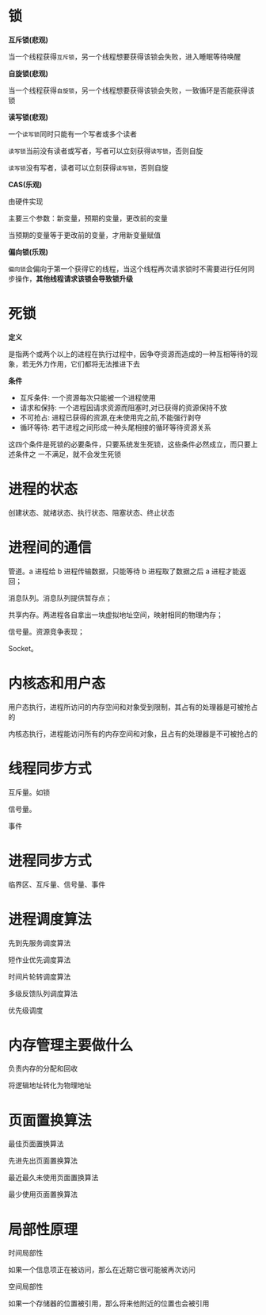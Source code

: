 # 锁

**互斥锁(悲观)**

当一个线程获得`互斥锁`，另一个线程想要获得该锁会失败，进入睡眠等待唤醒

**自旋锁(悲观)**

当一个线程获得`自旋锁`，另一个线程想要获得该锁会失败，一致循环是否能获得该锁

**读写锁(悲观)**

一个`读写锁`同时只能有一个写者或多个读者

`读写锁`当前没有读者或写者，写者可以立刻获得`读写锁`，否则自旋

`读写锁`没有写者，读者可以立刻获得`读写锁`，否则自旋

**CAS(乐观)**

由硬件实现

主要三个参数：新变量，预期的变量，更改前的变量

当预期的变量等于更改前的变量，才用新变量赋值

**偏向锁(乐观)**

`偏向锁`会偏向于第一个获得它的线程，当这个线程再次请求锁时不需要进行任何同步操作，**其他线程请求该锁会导致锁升级**

# 死锁

**定义**

是指两个或两个以上的进程在执行过程中，因争夺资源而造成的一种互相等待的现象，若无外力作用，它们都将无法推进下去

**条件**

- 互斥条件: 一个资源每次只能被一个进程使用
- 请求和保持: 一个进程因请求资源而阻塞时,对已获得的资源保持不放
- 不可抢占: 进程已获得的资源,在未使用完之前,不能强行剥夺
- 循环等待: 若干进程之间形成一种头尾相接的循环等待资源关系

这四个条件是死锁的必要条件，只要系统发生死锁，这些条件必然成立，而只要上述条件之
一不满足，就不会发生死锁

# 进程的状态

创建状态、就绪状态、执行状态、阻塞状态、终止状态

# 进程间的通信

管道。a 进程给 b 进程传输数据，只能等待 b 进程取了数据之后 a 进程才能返回；

消息队列。消息队列提供暂存点；

共享内存。两进程各自拿出一块虚拟地址空间，映射相同的物理内存；

信号量。资源竞争表现；

Socket。

# 内核态和用户态

用户态执行，进程所访问的内存空间和对象受到限制，其占有的处理器是可被抢占的

内核态执行，进程能访问所有的内存空间和对象，且占有的处理器是不可被抢占的

# 线程同步方式

互斥量。如锁

信号量。

事件

# 进程同步方式

临界区、互斥量、信号量、事件

# 进程调度算法

先到先服务调度算法

短作业优先调度算法

时间片轮转调度算法

多级反馈队列调度算法

优先级调度

# 内存管理主要做什么

负责内存的分配和回收

将逻辑地址转化为物理地址

# 页面置换算法

最佳页面置换算法

先进先出页面置换算法

最近最久未使用页面置换算法

最少使用页面置换算法

# 局部性原理

时间局部性

如果一个信息项正在被访问，那么在近期它很可能被再次访问

空间局部性

如果一个存储器的位置被引用，那么将来他附近的位置也会被引用